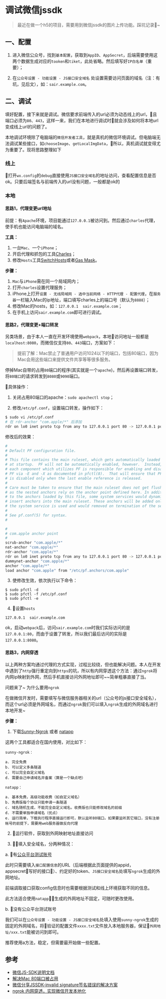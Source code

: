 # 调试微信jssdk

> 最近在做一个h5的项目，需要用到微信jssdk的图片上传功能。踩坑记录~

## 一、配置

1. 进入微信公众号，找到`基本配置`，获取到`AppID`、`AppSecret`，后端需要使用这两个数据生成对应的`tooken`和`tiket`，此处省略。然后填写好`IP白名单`（重要）；

2. 在`公众号设置 - 功能设置 - JS接口安全域名` 处设置需要访问页面的域名（注：有坑，见后文），如：`sair.example.com`。

## 二、调试

填好配置，接下来就是调试。微信要求前端传入的url必须为动态线上的url，且端口必须为`80`、`443`，这样一来，我们在本地进行调试时就会涉及如何将本地url变成线上url的问题了。

本地调试环境除了电脑端的`微信开发者工具`，就是真机的微信环境调试。但电脑端无法调试某些接口，如`chooseImage`、`getLocalImgData`，所以，真机调试就变得尤为重要了。现将思路整理如下

### 线上

打开`wx.config`的`debug`直接使用`JS接口安全域名`的地址访问，查看配置信息是否ok。只要后端签名与前端传入的url没有问题，一般都是ok的

### 本地

#### 思路1，代理变更url地址

前提：有`Apache`环境，项目能通过`127.0.0.1`被访问到。然后通过`charles`代理，使手机也能访问电脑端的域名。

**工具：**

1. 一台`Mac`、一个`iPhone`；
2. 开启代理和抓包的工具[Charles](https://www.charlesproxy.com/)；
3. 修改`Hosts`工具[SwitchHosts](https://github.com/oldj/SwitchHosts)或者[Gas Mask](https://github.com/2ndalpha/gasmask)。

**步骤：**

1. `Mac`与`iPhone`需在同一个局域网内；
2. 打开`charles`设置代理服务；
3. iPhone上打开`设置 - 无线局域网 - 选中当前网络 - HTTP代理 - 配置代理`，在`服务器`一栏输入Mac的ip地址，端口填写charles上的端口号（默认为`8888`）；
4. 修改Mac的hosts，如：`127.0.0.1  sair.example.com`；
5. 在手机上访问`sair.example.com`即可进行调试。

#### 思路2，代理变更+端口转发

另类场景，由于本人一直在开发环境使用`webpack`，本地访问地址一般都是`localhost:8080`，而微信仅支持`80`、`443`端口，方案如下：

> 提前了解：Mac禁止了普通用户访问1024以下的端口，包括80端口，因为Mac会用这些端口来提供文件共享等等很多服务。

停掉Mac自带的占用`80`端口的程序(其实就是一个`apache`)，然后再设置端口转发，将`80端口`的请求转发到`8080`或`9090`端口。

具体操作：

1. 关闭占用80端口的apache：`sudo apachectl stop`；

2. 修改`/etc/pf.conf`，设置端口转发，操作如下：

``` bash
$ sudo vi /etc/pf.conf
# 在 rdr-anchor "com.apple/*" 后添加 
rdr on lo0 inet proto tcp from any to 127.0.0.1 port 80 -> 127.0.0.1 port 8080
```

修改后的效果：

``` bash
#
# Default PF configuration file.
#
# This file contains the main ruleset, which gets automatically loaded
# at startup.  PF will not be automatically enabled, however.  Instead,
# each component which utilizes PF is responsible for enabling and disabling
# PF via -E and -X as documented in pfctl(8).  That will ensure that PF
# is disabled only when the last enable reference is released.
#
# Care must be taken to ensure that the main ruleset does not get flushed,
# as the nested anchors rely on the anchor point defined here. In addition,
# to the anchors loaded by this file, some system services would dynamically
# insert anchors into the main ruleset. These anchors will be added only when
# the system service is used and would removed on termination of the service.
#
# See pf.conf(5) for syntax.
#

#
# com.apple anchor point
#
scrub-anchor "com.apple/*"
nat-anchor "com.apple/*"
rdr-anchor "com.apple/*"
rdr on lo0 inet proto tcp from any to 127.0.0.1 port 80 -> 127.0.0.1 port 9090
dummynet-anchor "com.apple/*"
anchor "com.apple/*"
load anchor "com.apple" from "/etc/pf.anchors/com.apple"
```

3. 使修改生效，依次执行以下命令：

```
$ sudo pfctl -d
$ sudo pfctl -f /etc/pf.conf  
$ sudo pfctl -e 
```

4. 设置`hosts`

```
127.0.0.1  sair.example.com
```

ok，启动`webpack`后，访问`sair.example.com`时我们实际访问的是`127.0.0.1:80`，而由于设置了转发，所以我们最后访问的实际是`127.0.0.1:8080`。

#### 思路3，内网穿透

以上两种方案均通过代理的方式实现，过程比较绕，但也能解决问题。本人在开发中遇到了`http`强行重定向到`https`的坑，所以有内网穿透这个方法：通过`ngrok`将内网ip映射到外网，然后手机直接访问外网地址即可~~简单粗暴直接了当。

问题来了~ 为什么要用`ngrok`

在做微信开发时，需要填写与微信服务器相关的url（公众号的js接口安全域名），而这个url必须是外网域名，而通过`ngrok`我们可以填入`ngrok`生成的外网域名进行本地开发~

**步骤：**

1. 下载[Sunny-Ngrok](https://ngrok.cc/) 或者 [natapp](https://natapp.cn/)

这两个工具都适合在国内使用，对比如下：

    sunny-ngrok：

    a. 完全免费 
    b. 可以定义多条隧道 
    c. 可以完全自定义域名 
    d. 需要自己申请域名并备案（算是一个缺点吧）

    natapp：

    a. 基本免费，高级功能收费（如自定义域名） 
    b. 免费版每个协议只能申请一条隧道 
    c. 域名随机生成，不能完全自定义域名。收费版也只能修改域名的前缀 
    d. 不需要单独申请域名（优点） 
    e. 运行简单，下载执行程序直接运行即可，默认监听80端口。如果要监听其它端口，没有注册帐号的前提下，需要用web服务器做反向代理

2. 运行软件，获取到外网映射地址直接访问

3. 填入安全域名，分两种情况：

a. 有[公众平台测试账号](https://mp.weixin.qq.com/debug/cgi-bin/sandboxinfo?action=showinfo&t=sandbox/index)

此时只需要填入`接口配置信息`的URL（后端根据此页面提供的appid，appsecret写好的接口）、约定好的token、`JS接口安全域名`处填写`ngrok`生成的外网地址。

前端调取接口获取config信息时也需要根据测试和线上环境获取不同的信息。

此方法适合使用`natapp`，生成的外网地址不固定，可随时更改使用。

b. 没有公众平台测试账号

我们可以在`公众号设置 - 功能设置 - JS接口安全域名`处填入使用`sunny-ngrok`生成的固定的外网域名，将验证的配置文件`xxxx.txt`文件放入本地服务器，保证`外网地址/xxx.txt`能被访问到即可。

推荐使用a方法，稳定，但需要最开始做一些配置。


## 参考

- [微信JS-SDK说明文档](https://mp.weixin.qq.com/wiki?action=doc&id=mp1421141115&t=0.6318919454950129)
- [解决Mac 80端口被占用](https://blog.csdn.net/toocruel/article/details/79987388)
- [微信分享JSSDK-invalid signature签名错误的解决方案](https://www.cnblogs.com/vipstone/p/6732660.html)
- [ngrok 内网穿透，实现微信开发本地化](https://blog.gavinzh.com/2016/11/05/ngrok/)